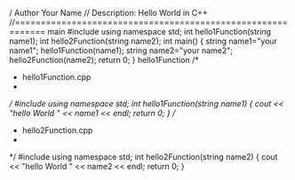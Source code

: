 / Author Your Name
// Description: Hello World in C++
//============================================================
main
#include <iostream>
using namespace std;
int hello1Function(string name1);
int hello2Function(string name2);
int main()
{
string name1="your name1";
hello1Function(name1);
string name2="your name2";
hello2Function(name2);
return 0;
}
hello1Function
/*
* hello1Function.cpp
*
*/
#include <iostream>
using namespace std;
int hello1Function(string name1)
{
cout << "hello World " << name1 << endl;
return 0;
}
/*
* hello2Function.cpp
*
*/
#include <iostream>
using namespace std;
int hello2Function(string name2)
{
cout << "hello World " << name2 << endl;
return 0;
}
